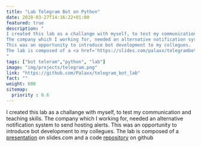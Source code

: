 ```yaml
---
title: "Lab Telegram Bot on Python"
date: 2020-03-27T14:16:22+01:00
featured: true
description: "
I created this lab as a challange with myself, to test my communication and teaching skills. 
The company which I working for, needed an alternative notification system to send hosting alerts. 
This was an opportunity to introduce bot development to my collegues.
The lab is composed of a <a href='https://slides.com/palaxx/telegrambot' />presentation</a> on slides.com and a code <a href='https://github.com/Palaxx/telegram_bot_lab' />repository</a> on github
"
tags: ["bot teleram","python", "lab"]
image: "img/projects/telegram.png"
link: "https://github.com/Palaxx/telegram_bot_lab"
fact: ""
weight: 600
sitemap:
  priority : 0.6
---
```

I created this lab as a challange with myself, to test my communication and teaching skills. 
The company which I working for, needed an alternative notification system to send hosting alerts. 
This was an opportunity to introduce bot development to my collegues.
The lab is composed of a <a href='https://slides.com/palaxx/telegrambot' />presentation</a> on slides.com and a code <a href='https://github.com/Palaxx/telegram_bot_lab' />repository</a> on github
